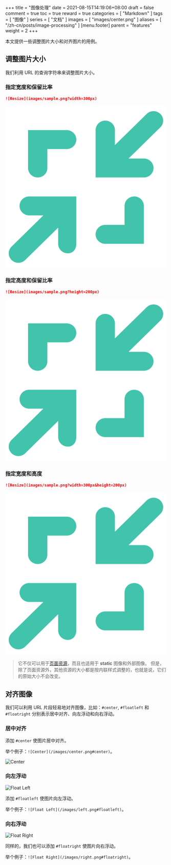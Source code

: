 +++
title = "图像处理"
date = 2021-08-15T14:19:06+08:00
draft = false
comment = true
toc = true
reward = true
categories = [
  "Markdown"
]
tags = [
  "图像"
]
series = [
  "文档"
]
images = [
  "images/center.png"
]
aliases = [
  "/zh-cn/posts/image-processing"
]
[menu.footer]
  parent = "features"
  weight = 2
+++

本文提供一些调整图片大小和对齐图片的用例。

<!--more-->

## 调整图片大小

我们利用 URL 的查询字符串来调整图片大小。

### 指定宽度和保留比率

```markdown
![Resize](images/sample.png?width=300px)
```

![Resize](images/sample.png?width=300px)

### 指定高度和保留比率

```markdown
![Resize](images/sample.png?height=200px)
```

![Resize](images/sample.png?height=200px)

### 指定宽度和高度

```markdown
![Resize](images/sample.png?width=300px&height=200px)
```

![Resize](images/sample.png?width=300px&height=200px)

> 它不仅可以用于[页面资源](https://gohugo.io/content-management/page-resources/)，而且也适用于 **static** 图像和外部图像。
> 但是，除了页面资源外，其他资源的大小都是按内联样式调整的，也就是说，它们的原始大小不会改变。

## 对齐图像

我们可以利用 URL 片段轻易地对齐图像，比如：`#center`, `#floatleft` 和 `#floatright` 分别表示居中对齐、向左浮动和向右浮动。

### 居中对齐

添加 `#center` 使图片居中对齐。

举个例子：`![Center](/images/center.png#center)`。

![Center](/images/center.png#center)

### 向左浮动

![Float Left](/images/left.png#floatleft)

添加 `#floatleft` 使图片向左浮动。

举个例子：`![Float Left](/images/left.png#floatleft)`。

### 向右浮动

![Float Right](/images/right.png#floatright)

同样的，我们也可以添加 `#floatright` 使图片向右浮动。

举个例子：`![Float Right](/images/right.png#floatright)`。
